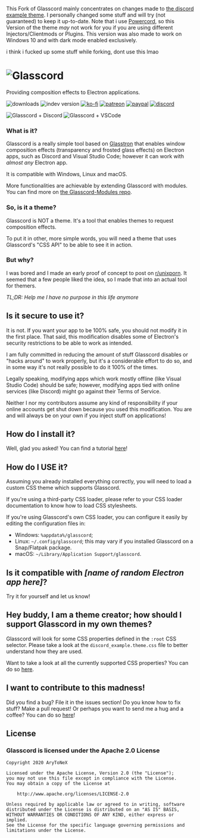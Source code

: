 This Fork of Glasscord mainly concentrates on changes made to [the discord example theme](https://github.com/voidfill/Glasscord/tree/master/extras/discord_example_theme).
I personally changed some stuff and will try (not guaranteed) to keep it up-to-date.
Note that i use [Powercord](https://github.com/powercord-org/powercord), so this Version of the theme *may* not work for you if you are using different Injectors/Clientmods or Plugins. This version was also made to work on Windows 10 and with dark mode enabled exclusively.

i think i fucked up some stuff while forking, dont use this lmao




# ![Glasscord](images/glasscord_banner.svg)
Providing composition effects to Electron applications.

![downloads](https://img.shields.io/github/downloads/arytonex/glasscord/total?logo=github&style=for-the-badge)
![indev version](https://img.shields.io/github/package-json/v/arytonex/glasscord?label=indev%20version&style=for-the-badge)
[![ko-fi](https://img.shields.io/badge/donate-on%20ko--fi-29ABE0?logo=ko-fi&style=for-the-badge&logoColor=FFFFFF)](https://ko-fi.com/K3K3D0E0)
[![patreon](https://img.shields.io/badge/pledge-on%20patreon-FF424D?logo=patreon&style=for-the-badge&logoColor=FFFFFF)](https://patreon.com/arytonex)
[![paypal](https://img.shields.io/badge/donate-on%20paypal-0079CD?logo=paypal&style=for-the-badge)](https://www.paypal.com/cgi-bin/webscr?cmd=_s-xclick&hosted_button_id=Y7ZAFZ2H56FD4)
[![discord](https://img.shields.io/discord/696696149301657640?color=7289DA&label=chat&logo=discord&logoColor=ffffff&style=for-the-badge)](https://discord.gg/SftnByN)

![Glasscord + Discord](images/preview_discord.png)
![Glasscord + VSCode](images/preview_vscode.png)

### What is it?
Glasscord is a really simple tool based on [Glasstron](https://github.com/AryToNeX/Glasstron)
that enables window composition effects (transparency and frosted glass effects) on Electron apps,
such as Discord and Visual Studio Code; however it can work with *almost any* Electron app.

It is compatible with Windows, Linux and macOS.

More functionalities are achievable by extending Glasscord with modules.
You can find more on [the Glasscord-Modules repo](https://github.com/AryToNeX/Glasscord-Modules).

### So, is it a theme?
Glasscord is NOT a theme. It's a tool that enables themes to request composition effects.

To put it in other, more simple words, you will need a theme that uses Glasscord's "CSS API" to be able to see it in action.

### But why?
I was bored and I made an early proof of concept to post on [r/unixporn](https://www.reddit.com/r/unixporn/comments/fu0bqh/kde_stop_blurry_discord/).
It seemed that a few people liked the idea, so I made that into an actual tool for themers.

_TL;DR: Help me I have no purpose in this life anymore_

## Is it secure to use it?

It is not. If you want your app to be 100% safe, you should not modify it in the first place.
That said, this modification disables some of Electron's security restrictions to be able to work as intended.

I am fully committed in reducing the amount of stuff Glasscord disables or "hacks around" to work properly, but
it's a considerable effort to do so, and in some way it's not really possible to do it 100% of the times.

Legally speaking, modifying apps which work mostly offline (like Visual Studio Code) should be safe;
however, modifying apps tied with online services (like Discord) might go against their Terms of Service.

Neither I nor my contributors assume any kind of responsibility if your online accounts get shut down because you used this modification.
You are and will always be on your own if you inject stuff on applications!

## How do I install it?
Well, glad you asked! You can find a tutorial [here](https://github.com/AryToNeX/Glasscord/wiki/Installation)!

## How do I USE it?
Assuming you already installed everything correctly, you will need to load a custom CSS theme which supports Glasscord.

If you're using a third-party CSS loader, please refer to your CSS loader documentation to know how to load CSS stylesheets.

If you're using Glasscord's own CSS loader, you can configure it easily by editing the configuration files in:
- Windows: `%appdata%/glasscord`;
- Linux: `~/.config/glasscord`; this may vary if you installed Glasscord on a Snap/Flatpak package.
- macOS: `~/Library/Application Support/glasscord`.

## Is it compatible with _[name of random Electron app here]_?
Try it for yourself and let us know!

## Hey buddy, I am a theme creator; how should I support Glasscord in my own themes?
Glasscord will look for some CSS properties defined in the `:root` CSS selector.
Please take a look at the `discord_example.theme.css` file to better understand how they are used.

Want to take a look at all the currently supported CSS properties? You can do so [here](https://github.com/AryToNeX/Glasscord/wiki/CSS-Properties).

## I want to contribute to this madness!
Did you find a bug? File it in the issues section!
Do you know how to fix stuff? Make a pull request!
Or perhaps you want to send me a hug and a coffee? You can do so [here](https://ko-fi.com/arytonex)!

## License

### Glasscord is licensed under the Apache 2.0 License

```
Copyright 2020 AryToNeX

Licensed under the Apache License, Version 2.0 (the "License");
you may not use this file except in compliance with the License.
You may obtain a copy of the License at

	http://www.apache.org/licenses/LICENSE-2.0

Unless required by applicable law or agreed to in writing, software
distributed under the License is distributed on an "AS IS" BASIS,
WITHOUT WARRANTIES OR CONDITIONS OF ANY KIND, either express or implied.
See the License for the specific language governing permissions and
limitations under the License.
```
